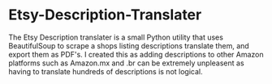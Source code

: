# Etsy-Description-Translater
The Etsy Description translater is a small Python utility that uses BeautifulSoup to scrape a shops listing descriptions translate them, and export them as PDF's. I created this as adding descriptions to other Amazon platforms such as Amazon.mx and .br can be extremely unpleasent as having to translate hundreds of descriptions is not logical.
